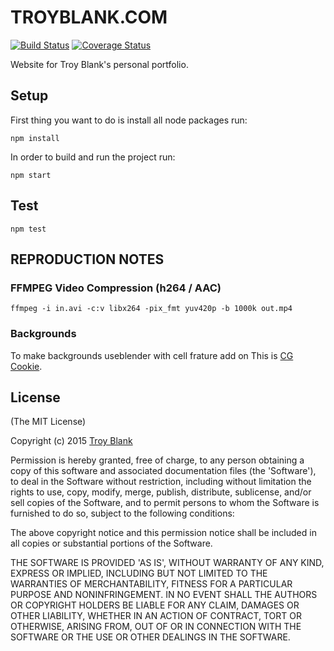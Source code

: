 # TROYBLANK.COM

[![Build Status](https://travis-ci.org/troyblank/troyblank.svg?branch=master)](https://travis-ci.org/troyblank/troyblank)
[![Coverage Status](https://coveralls.io/repos/github/troyblank/troyblank/badge.svg?branch=master)](https://coveralls.io/github/troyblank/troyblank?branch=master)

Website for Troy Blank's personal portfolio.

## Setup
First thing you want to do is install all node packages run:

    npm install

In order to build and run the project run:

    npm start

## Test

    npm test

## REPRODUCTION NOTES
### FFMPEG Video Compression (h264 / AAC)

    ffmpeg -i in.avi -c:v libx264 -pix_fmt yuv420p -b 1000k out.mp4


### Backgrounds

To make backgrounds useblender with cell frature add on This is [CG Cookie](http://cgcookie.com/blender/lessons/1-getting-started/ "CG Cookie tut").

## License

(The MIT License)

Copyright (c) 2015 [Troy Blank](mailto:troy@troyblank.com, "Troy Blank")

Permission is hereby granted, free of charge, to any person obtaining a copy of this software and associated documentation files (the 'Software'), to deal in the Software without restriction, including without limitation the rights to use, copy, modify, merge, publish, distribute, sublicense, and/or sell copies of the Software, and to permit persons to whom the Software is furnished to do so, subject to the following conditions:

The above copyright notice and this permission notice shall be included in all copies or substantial portions of the Software.

THE SOFTWARE IS PROVIDED 'AS IS', WITHOUT WARRANTY OF ANY KIND, EXPRESS OR IMPLIED, INCLUDING BUT NOT LIMITED TO THE WARRANTIES OF MERCHANTABILITY, FITNESS FOR A PARTICULAR PURPOSE AND NONINFRINGEMENT. IN NO EVENT SHALL THE AUTHORS OR COPYRIGHT HOLDERS BE LIABLE FOR ANY CLAIM, DAMAGES OR OTHER LIABILITY, WHETHER IN AN ACTION OF CONTRACT, TORT OR OTHERWISE, ARISING FROM, OUT OF OR IN CONNECTION WITH THE SOFTWARE OR THE USE OR OTHER DEALINGS IN THE SOFTWARE.
